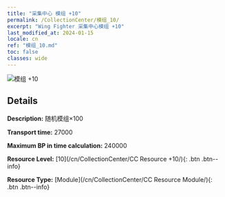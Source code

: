 ```yaml
---
title: "采集中心 模组 +10"
permalink: /CollectionCenter/模组_10/
excerpt: "Wing Fighter 采集中心模组 +10"
last_modified_at: 2024-01-15
locale: cn
ref: "模组_10.md"
toc: false
classes: wide
---
```



![模组 +10](/images/cc/CC_Module_6.png)

## Details

  **Description:** 随机模组×100

  **Transport time:** 27000

  **Maximum BP in time calculation:** 240000

  **Resource Level:** [10](/cn/CollectionCenter/CC Resource +10/){: .btn .btn--info}

  **Resource Type:** [Module](/cn/CollectionCenter/CC Resource Module/){: .btn .btn--info}

